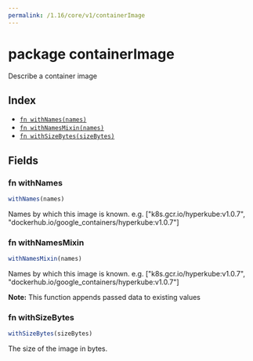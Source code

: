 ```yaml
---
permalink: /1.16/core/v1/containerImage
---
```


# package containerImage

Describe a container image

## Index

* [`fn withNames(names)`](#fn-withnames)
* [`fn withNamesMixin(names)`](#fn-withnamesmixin)
* [`fn withSizeBytes(sizeBytes)`](#fn-withsizebytes)

## Fields

### fn withNames

```ts
withNames(names)
```

Names by which this image is known. e.g. ["k8s.gcr.io/hyperkube:v1.0.7", "dockerhub.io/google_containers/hyperkube:v1.0.7"]

### fn withNamesMixin

```ts
withNamesMixin(names)
```

Names by which this image is known. e.g. ["k8s.gcr.io/hyperkube:v1.0.7", "dockerhub.io/google_containers/hyperkube:v1.0.7"]

**Note:** This function appends passed data to existing values

### fn withSizeBytes

```ts
withSizeBytes(sizeBytes)
```

The size of the image in bytes.